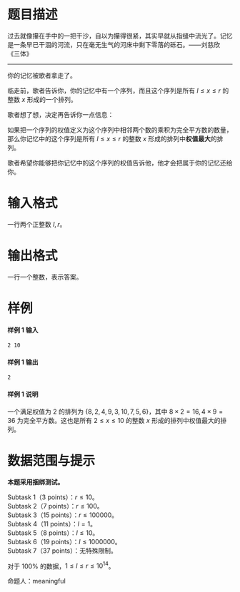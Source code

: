 
# 题目描述

过去就像攥在手中的一把干沙，自以为攥得很紧，其实早就从指缝中流光了。记忆是一条早已干涸的河流，只在毫无生气的河床中剩下零落的砾石。——刘慈欣 《三体》

---

你的记忆被歌者拿走了。

临走前，歌者告诉你，你的记忆中有一个序列，而且这个序列是所有 $l \le x \le r$ 的整数 $x$ 形成的一个排列。

歌者想了想，决定再告诉你一点信息：

如果把一个序列的权值定义为这个序列中相邻两个数的乘积为完全平方数的数量，那么你记忆中的这个序列是所有 $l \le x \le r$ 的整数 $x$ 形成的排列中**权值最大**的排列。

歌者希望你能够把你记忆中的这个序列的权值告诉他，他才会把属于你的记忆还给你。

# 输入格式

一行两个正整数 $l,r$。


# 输出格式

一行一个整数，表示答案。

# 样例

#### 样例 1 输入

```plain
2 10
```

#### 样例 1 输出

```plain
2
```

#### 样例 1 说明

一个满足权值为 $2$ 的排列为 $\{8,2,4,9,3,10,7,5,6\}$，其中 $8 \times 2 = 16, 4 \times 9=36$ 为完全平方数。这也是所有 $2 \le x \le 10$ 的整数 $x$ 形成的排列中权值最大的排列。

# 数据范围与提示

**本题采用捆绑测试。**

Subtask 1（3 points）：$r \le 10$。  
Subtask 2（7 points）：$r \le 100$。  
Subtask 3（15 points）：$r \le 100000$。  
Subtask 4（11 points）：$l = 1$。  
Subtask 5（8 points）：$l \le 10$。  
Subtask 6（19 points）：$l \le 1000000$。  
Subtask 7（37 points）：无特殊限制。

对于 $100\%$ 的数据，$1 \le l \le r \le 10^{14}$。

命题人：meaningful

